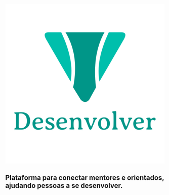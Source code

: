 ![Desenvolver Logo](https://github.com/baltazarparra/desenvolver/blob/master/desenvolver.svg)

## Plataforma para conectar mentores e orientados, ajudando pessoas a se desenvolver.
